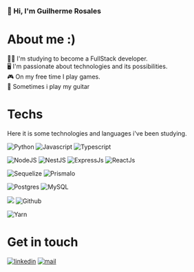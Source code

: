 ### 👋 Hi, I'm Guilherme Rosales

# About me :)
👨‍💻 I'm studying to become a FullStack developer. <br>
🖥️ I'm passionate about technologies and its possibilities. <br>
🎮 On my free time I play games. <br>
🎸 Sometimes i play my guitar <br>


# Techs

Here it is some technologies and languages i've been studying.

![Python](https://img.shields.io/badge/-Python-000?style=for-the-badge&logo=python) ![Javascript](https://img.shields.io/badge/Javascript-ED8B00?style=for-the-badge&logo=javascript&logoColor=white)  ![Typescript](https://img.shields.io/badge/TypeScript-3178C6?logo=TypeScript&logoColor=FFF&style=for-the-badge) <br>

 ![NodeJS](https://img.shields.io/badge/Node.js-43853D?style=for-the-badge&logo=node.js&logoColor=white) ![NestJS](https://img.shields.io/badge/nestjs-%23E0234E.svg?style=for-the-badge&logo=nestjs&logoColor=white) ![ExpressJs](https://img.shields.io/badge/Express.js-000000?style=for-the-badge&logo=express&logoColor=white) ![ReactJs](https://img.shields.io/badge/React-20232A?style=for-the-badge&logo=react&logoColor=61DAFB) <br>

![Sequelize](https://img.shields.io/badge/Sequelize-52B0E7?style=for-the-badge&logo=Sequelize&logoColor=white) ![PrismaIo](https://img.shields.io/badge/Prisma-3982CE?style=for-the-badge&logo=Prisma&logoColor=white) <br>

 ![Postgres](https://img.shields.io/badge/postgres-%23316192.svg?style=for-the-badge&logo=postgresql&logoColor=white) ![MySQL](https://img.shields.io/badge/MySQL-00000F?style=for-the-badge&logo=mysql&logoColor=white) <br>
 
 ![](https://img.shields.io/badge/git%20-%23F05033.svg?&style=for-the-badge&logo=git&logoColor=white)  ![Github](https://img.shields.io/badge/github%20-%23121011.svg?&style=for-the-badge&logo=github&logoColor=white) <br>
 
 ![Yarn](https://img.shields.io/badge/Yarn-2C8EBB?style=for-the-badge&logo=yarn&logoColor=white) <br>
 
 # Get in touch
 
 [![linkedin](https://img.shields.io/badge/LinkedIn-0077B5?style=for-the-badge&logo=linkedin&logoColor=white)](https://www.linkedin.com/in/guilherme-rosales-alexandre-a269751b0/) [![mail](https://img.shields.io/badge/Gmail-D14836?style=for-the-badge&logo=gmail&logoColor=white)](mailto:guilhermelexandre456@gmail.com)


